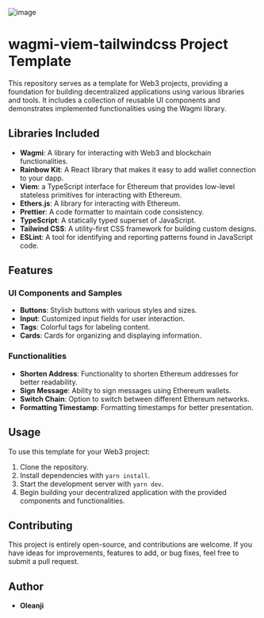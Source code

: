 ![image](https://github.com/OleanjiKingCode/wagmi-viem-tailwindcss-template/assets/75235148/37e9e142-33e6-4f3b-b51d-2a99f9bb011e)

# wagmi-viem-tailwindcss Project Template

This repository serves as a template for Web3 projects, providing a foundation for building decentralized applications using various libraries and tools. It includes a collection of reusable UI components and demonstrates implemented functionalities using the Wagmi library.

## Libraries Included

- **Wagmi**: A library for interacting with Web3 and blockchain functionalities.
- **Rainbow Kit**: A React library that makes it easy to add wallet connection to your dapp.
- **Viem**: a TypeScript interface for Ethereum that provides low-level stateless primitives for interacting with Ethereum.
- **Ethers.js**: A library for interacting with Ethereum.
- **Prettier**: A code formatter to maintain code consistency.
- **TypeScript**: A statically typed superset of JavaScript.
- **Tailwind CSS**: A utility-first CSS framework for building custom designs.
- **ESLint**: A tool for identifying and reporting patterns found in JavaScript code.

## Features

### UI Components and Samples

- **Buttons**: Stylish buttons with various styles and sizes.
- **Input**: Customized input fields for user interaction.
- **Tags**: Colorful tags for labeling content.
- **Cards**: Cards for organizing and displaying information.

### Functionalities

- **Shorten Address**: Functionality to shorten Ethereum addresses for better readability.
- **Sign Message**: Ability to sign messages using Ethereum wallets.
- **Switch Chain**: Option to switch between different Ethereum networks.
- **Formatting Timestamp**: Formatting timestamps for better presentation.

## Usage

To use this template for your Web3 project:

1. Clone the repository.
2. Install dependencies with `yarn install`.
3. Start the development server with `yarn dev`.
4. Begin building your decentralized application with the provided components and functionalities.

## Contributing

This project is entirely open-source, and contributions are welcome. If you have ideas for improvements, features to add, or bug fixes, feel free to submit a pull request.

## Author

- **Oleanji**
